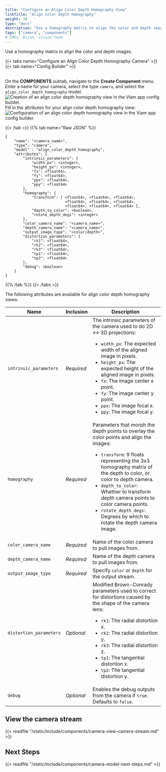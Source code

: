 ```yaml
---
title: "Configure an Align Color Depth Homography View"
linkTitle: "Align Color Depth Homography"
weight: 38
type: "docs"
description: "Use a homography matrix to align the color and depth images."
tags: ["camera", "components"]
# SMEs: Bijan, vision team
---
```


Use a homography matrix to align the color and depth images.

{{< tabs name="Configure an Align Color Depth Homography Camera" >}}
{{< tab name="Config Builder" >}}

<br>
On the <b>COMPONENTS</b> subtab, navigate to the <b>Create Component</b> menu.
Enter a name for your camera, select the type <code>camera</code>, and select the <code>align_color_depth_homography</code> model.
<br>
<img src="../img/create-align-color-depth-homography.png" alt="Creation of an align color depth homography view in the Viam app config builder." style="max-width:600px" />
<br>
Fill in the attributes for your align color depth homography view:
<br>
<img src="../img/configure-align-color-depth-homography.png" alt="Configuration of an align color depth homography view in the Viam app config builder." />
<br>

{{< /tab >}}
{{% tab name="Raw JSON" %}}

```json-viam {class="line-numbers linkable-line-numbers"}
{
    "name": "<camera_name>",
    "type": "camera",
    "model" : "align_color_depth_homography",
    "attributes": {
        "intrinsic_parameters": {
            "width_px": <integer>,
            "height_px": <integer>,
            "fx": <float64>,
            "fy": <float64>,
            "ppx": <float64>,
            "ppy": <float64>
        },
        "homography": {
            "transform": [ <float64>, <float64>, <float64>,
                           <float64>, <float64>, <float64>,
                           <float64>, <float64>, <float64> ],
            "depth_to_color": <boolean>,
            "rotate_depth_degs": <integer>
        },
        "color_camera_name": "<camera_name>",
        "depth_camera_name": "<camera_name>",
        "output_image_type": "<color|depth>",
        "distortion_parameters": {
            "rk1": <float64>,
            "rk2": <float64>,
            "rk3": <float64>,
            "tp1": <float64>,
            "tp2": <float64>
        },
        "debug": <boolean>
    }
}
```

{{% /tab %}}
{{< /tabs >}}

The following attributes are available for align color depth homography views:

| Name | Inclusion | Description |
| ---- | --------- | ----------- |
| `intrinsic_parameters` | *Required* | The intrinsic parameters of the camera used to do 2D <-> 3D projections: <ul> <li> <code>width_px</code>: The expected width of the aligned image in pixels. </li> <li> <code>height_px</code>: The expected height of the aligned image in pixels. </li> <li> <code>fx</code>: The image center x point. </li> <li> <code>fy</code>: The image center y point. </li> <li> <code>ppx</code>: The image focal x. </li> <li> <code>ppy</code>: The image focal y. </li> </ul> |
| `homography` | *Required* | Parameters that morph the depth points to overlay the color points and align the images: <ul> <li> <code>transform</code>: 9 floats representing the 3x3 homography matrix of the depth to color, or color to depth camera. </li> <li> <code>depth_to_color</code>: Whether to transform depth camera points to color camera points. </li> <li> <code>rotate_depth_degs</code>: Degrees by which to rotate the depth camera image. </li> </ul> |
| `color_camera_name` | *Required* | Name of the color camera to pull images from. |
| `depth_camera_name` | *Required* | Name of the depth camera to pull images from. |
| `output_image_type` | *Required* | Specify `color` or `depth` for the output stream. |
| `distortion_parameters` | *Optional* | Modified Brown-Conrady parameters used to correct for distortions caused by the shape of the camera lens: <ul> <li> <code>rk1</code>: The radial distortion x. </li> <li> <code>rk2</code>: The radial distortion y. </li> <li> <code>rk3</code>: The radial distortion z. </li> <li> <code>tp1</code>: The tangential distortion x. </li> <li> <code>tp2</code>: The tangential distortion y. </li> </ul> |
| `debug` | *Optional* | Enables the debug outputs from the camera if `true`. Defaults to `false`. |

## View the camera stream

{{< readfile "/static/include/components/camera-view-camera-stream.md" >}}

## Next Steps

{{< readfile "/static/include/components/camera-model-next-steps.md" >}}
